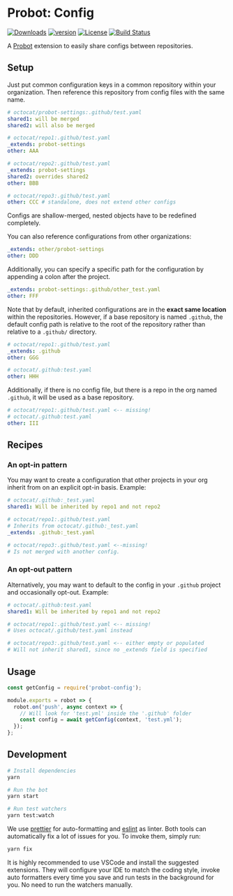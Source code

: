 # Probot: Config

[![Downloads][npm-downloads]][npm-url] [![version][npm-version]][npm-url]
[![License][npm-license]][license-url]
[![Build Status][travis-status]][travis-url]

A [Probot](https://probot.github.io) extension to easily share configs between
repositories.

## Setup

Just put common configuration keys in a common repository within your
organization. Then reference this repository from config files with the same
name.

```yaml
# octocat/probot-settings:.github/test.yaml
shared1: will be merged
shared2: will also be merged

# octocat/repo1:.github/test.yaml
_extends: probot-settings
other: AAA

# octocat/repo2:.github/test.yaml
_extends: probot-settings
shared2: overrides shared2
other: BBB

# octocat/repo3:.github/test.yaml
other: CCC # standalone, does not extend other configs
```

Configs are shallow-merged, nested objects have to be redefined
completely.

You can also reference configurations from other organizations:

```yaml
_extends: other/probot-settings
other: DDD
```

Additionally, you can specify a specific path for the configuration by
appending a colon after the project.

```yaml
_extends: probot-settings:.github/other_test.yaml
other: FFF
```

Note that by default, inherited configurations are in the **exact same
location** within the repositories.  However, if a base repository is named
`.github`, the default config path is relative to the root of the repository
rather than relative to a `.github/` directory.

```yaml
# octocat/repo1:.github/test.yaml
_extends: .github
other: GGG

# octocat/.github:test.yaml
other: HHH
```

Additionally, if there is no config file, but there is a repo in the org named
`.github`, it will be used as a base repository.

```yaml
# octocat/repo1:.github/test.yaml <-- missing!
# octocat/.github:test.yaml
other: III
```

## Recipes

### An opt-in pattern

You may want to create a configuration that other projects in your org inherit
from on an explicit opt-in basis.  Example:

```yaml
# octocat/.github:_test.yaml
shared1: Will be inherited by repo1 and not repo2

# octocat/repo1:.github/test.yaml
# Inherits from octocat/.github:_test.yaml
_extends: .github:_test.yaml

# octocat/repo3:.github/test.yaml <--missing!
# Is not merged with another config.
```

### An opt-out pattern

Alternatively, you may want to default to the config in your `.github` project
and occasionally opt-out.  Example:

```yaml
# octocat/.github:test.yaml
shared1: Will be inherited by repo1 and not repo2

# octocat/repo1:.github/test.yaml <-- missing!
# Uses octocat/.github/test.yaml instead

# octocat/repo3:.github/test.yaml <-- either empty or populated
# Will not inherit shared1, since no _extends field is specified
```

## Usage

```js
const getConfig = require('probot-config');

module.exports = robot => {
  robot.on('push', async context => {
    // Will look for 'test.yml' inside the '.github' folder
    const config = await getConfig(context, 'test.yml');
  });
};
```

## Development

```sh
# Install dependencies
yarn

# Run the bot
yarn start

# Run test watchers
yarn test:watch
```

We use [prettier](https://prettier.io/) for auto-formatting and
[eslint](https://eslint.org/) as linter. Both tools can automatically fix a lot
of issues for you. To invoke them, simply run:

```sh
yarn fix
```

It is highly recommended to use VSCode and install the suggested extensions.
They will configure your IDE to match the coding style, invoke auto formatters
every time you save and run tests in the background for you. No need to run the
watchers manually.

[license-url]: https://github.com/getsentry/probot-config/blob/master/LICENSE
[npm-url]: https://www.npmjs.com/package/probot-config
[npm-license]: https://img.shields.io/npm/l/probot-config.svg?style=flat
[npm-version]: https://img.shields.io/npm/v/probot-config.svg?style=flat
[npm-downloads]: https://img.shields.io/npm/dm/probot-config.svg?style=flat
[travis-url]: https://travis-ci.org/getsentry/probot-config
[travis-status]: https://travis-ci.org/getsentry/probot-config.svg?branch=master
